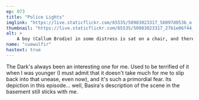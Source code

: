 ```yaml
---
ep: 073
title: "Police Lights"
imglink: "https://live.staticflickr.com/65535/50983023317_56097d053b_o.jpg"
thumbnail: "https://live.staticflickr.com/65535/50983023317_27b1e06f44_q.jpg"
alt: >
    A boy (Callum Brodie) in some distress is sat on a chair, and there is darkness rising up around his legs. The drawing is in black and white; the darkness and the background are done in scribbles. 
name: "cuewulfir"
hastext: true
---
```

The Dark's always been an interesting one for me. Used to be terrified of it when I was younger (I must admit that it doesn't take much for me to slip back into that unease, even now), and it's such a primordial fear. Its depiction in this episode... well, Basira's description of the scene in the basement still sticks with me.